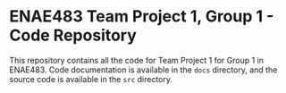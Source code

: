 # ENAE483 Team Project 1, Group 1 - Code Repository
This repository contains all the code for Team Project 1 for Group 1 in ENAE483. Code documentation is available in the ```docs``` directory, and the source code is available in the ```src``` directory.